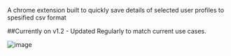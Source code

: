 A chrome extension built to quickly save details of selected user profiles to spesified csv format
 
##Currently on v1.2 - Updated Regularly to match current use cases.

![image](https://user-images.githubusercontent.com/56773461/82143529-8086d080-983c-11ea-99cf-cdc01942587c.png)
